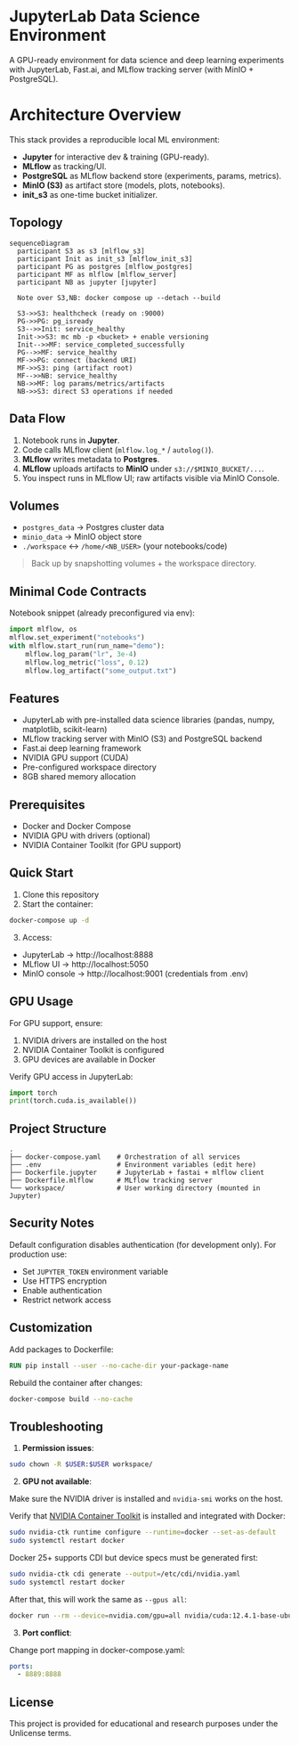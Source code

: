 # JupyterLab Data Science Environment

A GPU-ready environment for data science and deep learning experiments with JupyterLab, Fast.ai, and MLflow tracking server (with MinIO + PostgreSQL).

# Architecture Overview

This stack provides a reproducible local ML environment:

* **Jupyter** for interactive dev & training (GPU-ready).
* **MLflow** as tracking/UI.
* **PostgreSQL** as MLflow backend store (experiments, params, metrics).
* **MinIO (S3)** as artifact store (models, plots, notebooks).
* **init\_s3** as one-time bucket initializer.

## Topology

```mermaid
sequenceDiagram
  participant S3 as s3 [mlflow_s3]
  participant Init as init_s3 [mlflow_init_s3]
  participant PG as postgres [mlflow_postgres]
  participant MF as mlflow [mlflow_server]
  participant NB as jupyter [jupyter]

  Note over S3,NB: docker compose up --detach --build

  S3->>S3: healthcheck (ready on :9000)
  PG->>PG: pg_isready
  S3-->>Init: service_healthy
  Init->>S3: mc mb -p <bucket> + enable versioning
  Init-->>MF: service_completed_successfully
  PG-->>MF: service_healthy
  MF->>PG: connect (backend URI)
  MF->>S3: ping (artifact root)
  MF-->>NB: service_healthy
  NB->>MF: log params/metrics/artifacts
  NB->>S3: direct S3 operations if needed
```

## Data Flow

1. Notebook runs in **Jupyter**.
2. Code calls MLflow client (`mlflow.log_*` / `autolog()`).
3. **MLflow** writes metadata to **Postgres**.
4. **MLflow** uploads artifacts to **MinIO** under `s3://$MINIO_BUCKET/...`.
5. You inspect runs in MLflow UI; raw artifacts visible via MinIO Console.

## Volumes

* `postgres_data` → Postgres cluster data
* `minio_data` → MinIO object store
* `./workspace` ↔ `/home/<NB_USER>` (your notebooks/code)

> Back up by snapshotting volumes + the workspace directory.

## Minimal Code Contracts

Notebook snippet (already preconfigured via env):

```python
import mlflow, os
mlflow.set_experiment("notebooks")
with mlflow.start_run(run_name="demo"):
    mlflow.log_param("lr", 3e-4)
    mlflow.log_metric("loss", 0.12)
    mlflow.log_artifact("some_output.txt")
```


## Features

- JupyterLab with pre-installed data science libraries (pandas, numpy, matplotlib, scikit-learn)
- MLflow tracking server with MinIO (S3) and PostgreSQL backend
- Fast.ai deep learning framework
- NVIDIA GPU support (CUDA)
- Pre-configured workspace directory
- 8GB shared memory allocation

## Prerequisites

- Docker and Docker Compose
- NVIDIA GPU with drivers (optional)
- NVIDIA Container Toolkit (for GPU support)

## Quick Start

1. Clone this repository
2. Start the container:

```bash
docker-compose up -d
```

3. Access:

- JupyterLab → http://localhost:8888
- MLflow UI → http://localhost:5050
- MinIO console → http://localhost:9001 (credentials from .env)

## GPU Usage

For GPU support, ensure:

1. NVIDIA drivers are installed on the host
2. NVIDIA Container Toolkit is configured
3. GPU devices are available in Docker

Verify GPU access in JupyterLab:

```python
import torch
print(torch.cuda.is_available())
```

## Project Structure

```
.
├── docker-compose.yaml    # Orchestration of all services
├── .env                   # Environment variables (edit here)
├── Dockerfile.jupyter     # JupyterLab + fastai + mlflow client
├── Dockerfile.mlflow      # MLflow tracking server
└── workspace/             # User working directory (mounted in Jupyter)
```

## Security Notes

Default configuration disables authentication (for development only). For production use:

- Set `JUPYTER_TOKEN` environment variable
- Use HTTPS encryption
- Enable authentication
- Restrict network access

## Customization

Add packages to Dockerfile:

```Dockerfile
RUN pip install --user --no-cache-dir your-package-name
```

Rebuild the container after changes:

```bash
docker-compose build --no-cache
```

## Troubleshooting

1. **Permission issues**:

```bash
sudo chown -R $USER:$USER workspace/
```

2. **GPU not available**:

Make sure the NVIDIA driver is installed and `nvidia-smi` works on the host.

Verify that [NVIDIA Container Toolkit](https://docs.nvidia.com/datacenter/cloud-native/container-toolkit/latest/) is installed and integrated with Docker:

```bash
sudo nvidia-ctk runtime configure --runtime=docker --set-as-default
sudo systemctl restart docker
```

Docker 25+ supports CDI but device specs must be generated first:

```bash
sudo nvidia-ctk cdi generate --output=/etc/cdi/nvidia.yaml
sudo systemctl restart docker
```

After that, this will work the same as `--gpus all`:

```bash
docker run --rm --device=nvidia.com/gpu=all nvidia/cuda:12.4.1-base-ubuntu22.04 nvidia-smi
```

3. **Port conflict**:

Change port mapping in docker-compose.yaml:

```yaml
ports:
  - 8889:8888
```

## License

This project is provided for educational and research purposes under the Unlicense terms.
